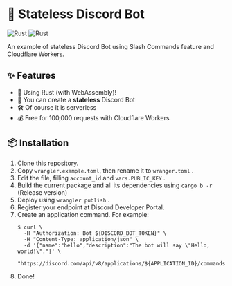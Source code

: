 # 🧲 Stateless Discord Bot
![Rust](https://github.com/siketyan/stateless-discord-bot/workflows/Rust/badge.svg)
![Rust](https://github.com/siketyan/stateless-discord-bot/workflows/Wrangler/badge.svg)

An example of stateless Discord Bot using Slash Commands feature and Cloudflare Workers.

## ✨ Features
- 🦀 Using Rust (with WebAssembly)!
- 🔌 You can create a **stateless** Discord Bot
- 🛠 Of course it is serverless
- 💰 Free for 100,000 requests with Cloudflare Workers

## 📦 Installation
1. Clone this repository.
2. Copy `wrangler.example.toml`, then rename it to `wranger.toml` .
3. Edit the file, filling `account_id` and `vars.PUBLIC_KEY` .
4. Build the current package and all its dependencies using `cargo b -r` (Release version)
5. Deploy using `wrangler publish` .
6. Register your endpoint at Discord Developer Portal.
7. Create an application command. For example:
   ```console
   $ curl \
     -H "Authorization: Bot ${DISCORD_BOT_TOKEN}" \
     -H "Content-Type: application/json" \
     -d '{"name":"hello","description":"The bot will say \"Hello, world!\"."}' \
     "https://discord.com/api/v8/applications/${APPLICATION_ID}/commands"
   ```
1. Done!

